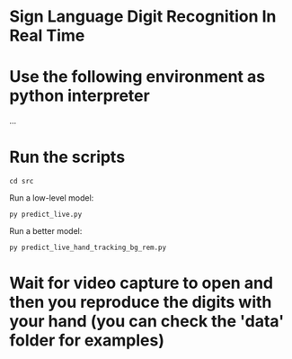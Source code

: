 # Sign Language Digit Recognition In Real Time

# Use the following environment as python interpreter

...

# Run the scripts

    cd src

Run a low-level model:

    py predict_live.py

Run a better model:

    py predict_live_hand_tracking_bg_rem.py

# Wait for video capture to open and then you reproduce the digits with your hand (you can check the 'data' folder for examples)
